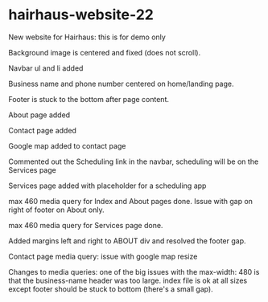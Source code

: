 # hairhaus-website-22
New website for Hairhaus: this is for demo only

Background image is centered and fixed (does not scroll).

Navbar ul and li added

Business name and phone number centered on home/landing page.

Footer is stuck to the bottom after page content. 

About page added

Contact page added

Google map added to contact page

Commented out the Scheduling link in the navbar, scheduling will be on the Services page

Services page added with placeholder for a scheduling app

max 460 media query for Index and About pages done. Issue with gap on right of footer on About only. 

max 460 media query for Services page done.

Added margins left and right to ABOUT div and resolved the footer gap.

Contact page media query: issue with google map resize

Changes to media queries: one of the big issues with the max-width: 480 is that the business-name header was too large. index file is ok at all sizes except footer should be stuck to bottom (there's a small gap).